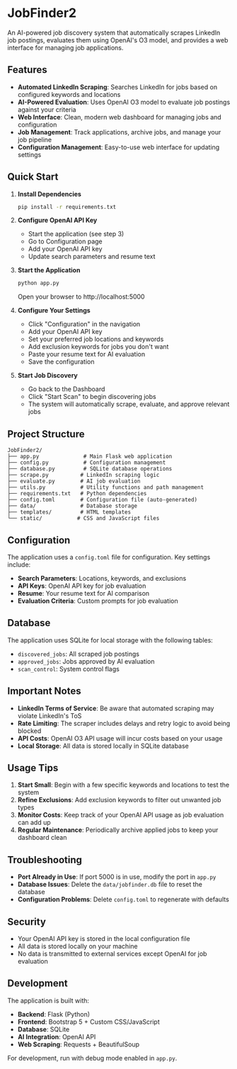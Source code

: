 # JobFinder2

An AI-powered job discovery system that automatically scrapes LinkedIn job postings, evaluates them using OpenAI's O3 model, and provides a web interface for managing job applications.

## Features

- **Automated LinkedIn Scraping**: Searches LinkedIn for jobs based on configured keywords and locations
- **AI-Powered Evaluation**: Uses OpenAI O3 model to evaluate job postings against your criteria
- **Web Interface**: Clean, modern web dashboard for managing jobs and configuration
- **Job Management**: Track applications, archive jobs, and manage your job pipeline
- **Configuration Management**: Easy-to-use web interface for updating settings

## Quick Start

1. **Install Dependencies**
   ```bash
   pip install -r requirements.txt
   ```

2. **Configure OpenAI API Key**
   - Start the application (see step 3)
   - Go to Configuration page
   - Add your OpenAI API key
   - Update search parameters and resume text

3. **Start the Application**
   ```bash
   python app.py
   ```
   Open your browser to http://localhost:5000

4. **Configure Your Settings**
   - Click "Configuration" in the navigation
   - Add your OpenAI API key
   - Set your preferred job locations and keywords
   - Add exclusion keywords for jobs you don't want
   - Paste your resume text for AI evaluation
   - Save the configuration

5. **Start Job Discovery**
   - Go back to the Dashboard
   - Click "Start Scan" to begin discovering jobs
   - The system will automatically scrape, evaluate, and approve relevant jobs

## Project Structure

```
JobFinder2/
├── app.py              # Main Flask web application
├── config.py           # Configuration management
├── database.py         # SQLite database operations
├── scrape.py          # LinkedIn scraping logic
├── evaluate.py        # AI job evaluation
├── utils.py           # Utility functions and path management
├── requirements.txt   # Python dependencies
├── config.toml        # Configuration file (auto-generated)
├── data/              # Database storage
├── templates/         # HTML templates
└── static/           # CSS and JavaScript files
```

## Configuration

The application uses a `config.toml` file for configuration. Key settings include:

- **Search Parameters**: Locations, keywords, and exclusions
- **API Keys**: OpenAI API key for job evaluation
- **Resume**: Your resume text for AI comparison
- **Evaluation Criteria**: Custom prompts for job evaluation

## Database

The application uses SQLite for local storage with the following tables:

- `discovered_jobs`: All scraped job postings
- `approved_jobs`: Jobs approved by AI evaluation
- `scan_control`: System control flags

## Important Notes

- **LinkedIn Terms of Service**: Be aware that automated scraping may violate LinkedIn's ToS
- **Rate Limiting**: The scraper includes delays and retry logic to avoid being blocked
- **API Costs**: OpenAI O3 API usage will incur costs based on your usage
- **Local Storage**: All data is stored locally in SQLite database

## Usage Tips

1. **Start Small**: Begin with a few specific keywords and locations to test the system
2. **Refine Exclusions**: Add exclusion keywords to filter out unwanted job types
3. **Monitor Costs**: Keep track of your OpenAI API usage as job evaluation can add up
4. **Regular Maintenance**: Periodically archive applied jobs to keep your dashboard clean

## Troubleshooting

- **Port Already in Use**: If port 5000 is in use, modify the port in `app.py`
- **Database Issues**: Delete the `data/jobfinder.db` file to reset the database
- **Configuration Problems**: Delete `config.toml` to regenerate with defaults

## Security

- Your OpenAI API key is stored in the local configuration file
- All data is stored locally on your machine
- No data is transmitted to external services except OpenAI for job evaluation

## Development

The application is built with:
- **Backend**: Flask (Python)
- **Frontend**: Bootstrap 5 + Custom CSS/JavaScript
- **Database**: SQLite
- **AI Integration**: OpenAI API
- **Web Scraping**: Requests + BeautifulSoup

For development, run with debug mode enabled in `app.py`.